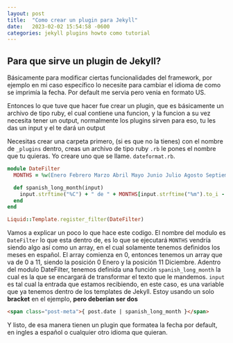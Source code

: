 ```yaml
---
layout: post
title:  "Como crear un plugin para Jekyll"
date:   2023-02-02 15:54:58 -0600
categories: jekyll plugins howto como tutorial
---
```


## Para que sirve un plugin de Jekyll?
Básicamente para modificar ciertas funcionalidades del framework, por ejemplo
en mi caso específico lo necesite para cambiar el idioma de como se imprimía 
la fecha. Por default me servia pero venia en formato US.

Entonces lo que tuve que hacer fue crear un plugin, que es básicamente un archivo
de tipo ruby, el cual contiene una funcion, y la funcion a su vez necesita tener 
un output, normalmente los plugins sirven para eso, tu les das un input y el te 
dará un output

Necesitas crear una carpeta primero, (si es que no la tienes) con el nombre de 
`_plugins` dentro, creas un archivo de tipo ruby `.rb` le pones el nombre que tu 
quieras. Yo creare uno que se llame. `dateformat.rb`.


~~~ ruby
module DateFilter
  MONTHS = %w(Enero Febrero Marzo Abril Mayo Junio Julio Agosto Septiembre Octubre Noviembre Diciembre)

  def spanish_long_month(input)
    input.strftime("%C") + " de " + MONTHS[input.strftime("%m").to_i - 1] + " del " + input.strftime("%Y")
  end
end

Liquid::Template.register_filter(DateFilter)
~~~

Vamos a explicar un poco lo que hace este codigo.
El nombre del modulo es `DateFilter` lo que esta dentro de, es lo que se ejecutará
`MONTHS` vendría siendo algo así como un array, en el cual solamente tenemos
definidos los meses en español. El array comienza en 0, entonces tenemos un array
que va de 0 a 11, siendo la posición 0 Enero y la posición 11 Diciembre. 
Adentro del modulo DateFilter, tenemos definida una función `spanish_long_month`
la cual es la que se encargará de transformar el texto que le mandemos.
`input` es tal cual la entrada que estamos recibiendo, en este caso, es una
variable que ya tenemos dentro de los templates de Jekyll. Estoy 
usando un solo __bracket__ en el ejemplo, __pero deberían ser dos__

``` html
<span class="post-meta">{ post.date | spanish_long_month }</span>
```

Y listo,  de esa manera tienen un plugin que formatea la fecha por default,
en ingles a español o cualquier otro idioma que quieran.

